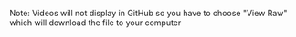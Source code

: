 Note: Videos will not display in GitHub so you have to choose "View Raw" which will download the file to your computer
